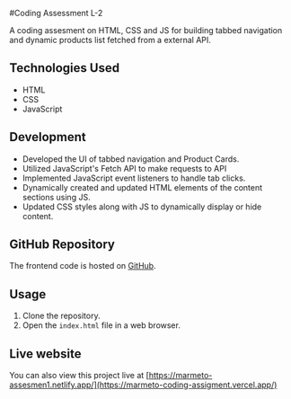 #Coding Assessment L-2

A coding assesment on HTML, CSS and JS for building tabbed navigation and dynamic products list fetched from a external API.

## Technologies Used

- HTML
- CSS
- JavaScript

## Development

- Developed the UI of tabbed navigation and Product Cards.
- Utilized JavaScript's Fetch API to make requests to API
- Implemented JavaScript event listeners to handle tab clicks.
- Dynamically created and updated HTML elements of the content sections using JS.
- Updated CSS styles along with JS to dynamically display or hide content.

## GitHub Repository

The frontend code is hosted on [GitHub](https://github.com/codingspidy/marmeto-assignment).

## Usage

1. Clone the repository.
2. Open the `index.html` file in a web browser.

##  Live website

You can also view this project live at [https://marmeto-assesmen1.netlify.app/](https://marmeto-coding-assigment.vercel.app/) 
